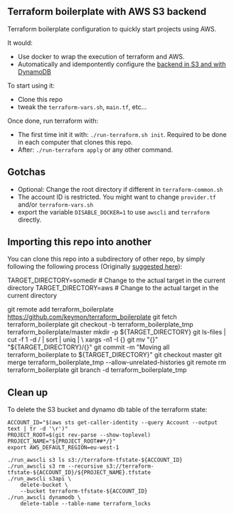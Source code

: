 Terraform boilerplate with AWS S3 backend
-----------------------------------------

Terraform boilerplate configuration to quickly start projects using AWS.

It would:

 - Use docker to wrap the execution of terraform and AWS.
 - Automatically and idempontently configure the
   [backend in S3 and with DynamoDB](https://www.terraform.io/docs/backends/types/s3.html)

To start using it:

 - Clone this repo
 - tweak the `terraform-vars.sh`, `main.tf`, etc...

Once done, run terraform with:

 - The first time init it with: `./run-terraform.sh init`.
   Required to be done in each computer that clones this repo.
 - After: `./run-terraform apply` or any other command.

Gotchas
-------

 - Optional: Change the root directory if different in `terraform-common.sh`
 - The account ID is restricted. You might want to change
   `provider.tf` and/or `terraform-vars.sh`
 - export the variable `DISABLE_DOCKER=1` to use `awscli` and `terraform` directly.

Importing this repo into another
--------------------------------

You can clone this repo into a subdirectory of other repo, by simply following
the following process (Originally [suggested here](https://stackoverflow.com/a/1684694/395686)):

   TARGET_DIRECTORY=somedir # Change to the actual target in the current directory
   TARGET_DIRECTORY=aws # Change to the actual target in the current directory

   git remote add terraform_boilerplate https://github.com/keymon/terraform_boilerplate
   git fetch terraform_boilerplate
   git checkout -b terraform_boilerplate_tmp terraform_boilerplate/master
   mkdir -p ${TARGET_DIRECTORY}
   git ls-files | cut -f 1 -d / | sort | uniq | \
      xargs -n1 -I {} git mv "{}" "${TARGET_DIRECTORY}/{}"
   git commit -m "Moving all terraform_boilerplate to ${TARGET_DIRECTORY}"
   git checkout master
   git merge terraform_boilerplate_tmp --allow-unrelated-histories
   git remote rm terraform_boilerplate
   git branch -d terraform_boilerplate_tmp


Clean up
--------

To delete the S3 bucket and dynamo db table of the terraform state:

    ACCOUNT_ID="$(aws sts get-caller-identity --query Account --output text | tr -d '\r')"
    PROJECT_ROOT=$(git rev-parse --show-toplevel)
    PROJECT_NAME="${PROJECT_ROOT##*/}"
    export AWS_DEFAULT_REGION=eu-west-1

    ./run_awscli s3 ls s3://terraform-tfstate-${ACCOUNT_ID}
    ./run_awscli s3 rm --recursive s3://terraform-tfstate-${ACCOUNT_ID}/${PROJECT_NAME}.tfstate
    ./run_awscli s3api \
        delete-bucket \
        --bucket terraform-tfstate-${ACCOUNT_ID}
    ./run_awscli dynamodb \
        delete-table --table-name terraform_locks

